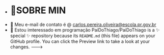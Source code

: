 - # 🌟SOBRE MIN
- 👀 Meu e-mail de contato é @ carlos.pereira.oliveira@escola.pr.gov.br
- 🐢 Estou imteressado em programação
PaiDoThiago/PaiDoThiago is a ✨ special ✨ repository because its `README.md` (this file) appears on your GitHub profile.
You can click the Preview link to take a look at your changes.
--->
